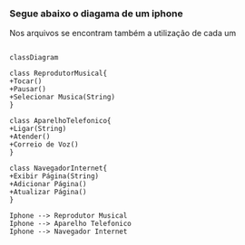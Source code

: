 ### Segue abaixo o diagama de um iphone
Nos arquivos se encontram também a utilização de cada um

```mermaid

classDiagram

class ReprodutorMusical{    
+Tocar()
+Pausar()
+Selecionar Musica(String)
}

class AparelhoTelefonico{
+Ligar(String)
+Atender()
+Correio de Voz()
}

class NavegadorInternet{
+Exibir Página(String)
+Adicionar Página()
+Atualizar Página()
}

Iphone --> Reprodutor Musical
Iphone --> Aparelho Telefonico
Iphone --> Navegador Internet

```